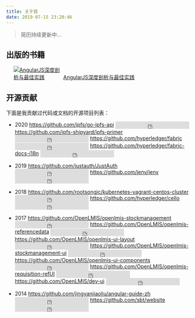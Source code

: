 ```yaml
---
title: 关于我
date: 2019-07-15 23:20:46
---
```


> 简历持续更新中...

## 出版的书籍

<a href="https://book.douban.com/subject/26708133/"><img src="https://img1.doubanio.com/view/subject/s/public/s28382819.jpg" title="AngularJS深度剖析与最佳实践" alt="AngularJS深度剖析与最佳实践" rel="v:photo" style="max-width: 135px;max-height: 200px;margin-left:20px">AngularJS深度剖析与最佳实践</a>

## 开源贡献

下面是我贡献过代码或文档的开源项目列表：

* 2020
https://github.com/ipfs/go-ipfs-api <iframe src="https://ghbtns.com/github-btn.html?user=ipfs&repo=go-ipfs-api&type=star&count=true" frameborder="0" scrolling="0" width="200px" height="20px" style="vertical-align:middle"></iframe>
https://github.com/ipfs-shipyard/ipfs-primer <iframe src="https://ghbtns.com/github-btn.html?user=ipfs-shipyard&repo=ipfs-primer&type=star&count=true" frameborder="0" scrolling="0" width="200px" height="20px" style="vertical-align:middle"></iframe>
https://github.com/hyperledger/fabric <iframe src="https://ghbtns.com/github-btn.html?user=hyperledger&repo=fabric&type=star&count=true" frameborder="0" scrolling="0" width="200px" height="20px" style="vertical-align:middle"></iframe>
https://github.com/hyperledger/fabric-docs-i18n <iframe src="https://ghbtns.com/github-btn.html?user=hyperledger&repo=fabric-docs-i18n&type=star&count=true" frameborder="0" scrolling="0" width="200px" height="20px" style="vertical-align:middle"></iframe>

* 2019
https://github.com/justauth/JustAuth <iframe src="https://ghbtns.com/github-btn.html?user=justauth&repo=JustAuth&type=star&count=true" frameborder="0" scrolling="0" width="200px" height="20px" style="vertical-align:middle"></iframe>
https://github.com/jenv/jenv <iframe src="https://ghbtns.com/github-btn.html?user=jenv&repo=jenv&type=star&count=true" frameborder="0" scrolling="0" width="200px" height="20px" style="vertical-align:middle"></iframe>

* 2018
https://github.com/rootsongjc/kubernetes-vagrant-centos-cluster <iframe src="https://ghbtns.com/github-btn.html?user=rootsongjc&repo=kubernetes-vagrant-centos-cluster&type=star&count=true" frameborder="0" scrolling="0" width="200px" height="20px" style="vertical-align:middle"></iframe>
https://github.com/hyperledger/cello <iframe src="https://ghbtns.com/github-btn.html?user=hyperledger&repo=cello&type=star&count=true" frameborder="0" scrolling="0" width="200px" height="20px" style="vertical-align:middle"></iframe>

* 2017
https://github.com/OpenLMIS/openlmis-stockmanagement <iframe src="https://ghbtns.com/github-btn.html?user=OpenLMIS&repo=openlmis-stockmanagement&type=star&count=true" frameborder="0" scrolling="0" width="200px" height="20px" style="vertical-align:middle"></iframe>
https://github.com/OpenLMIS/openlmis-referencedata <iframe src="https://ghbtns.com/github-btn.html?user=OpenLMIS&repo=openlmis-referencedata&type=star&count=true" frameborder="0" scrolling="0" width="200px" height="20px" style="vertical-align:middle"></iframe>
https://github.com/OpenLMIS/openlmis-ui-layout <iframe src="https://ghbtns.com/github-btn.html?user=OpenLMIS&repo=openlmis-ui-layout&type=star&count=true" frameborder="0" scrolling="0" width="200px" height="20px" style="vertical-align:middle"></iframe>
https://github.com/OpenLMIS/openlmis-stockmanagement-ui <iframe src="https://ghbtns.com/github-btn.html?user=OpenLMIS&repo=openlmis-stockmanagement-ui&type=star&count=true" frameborder="0" scrolling="0" width="200px" height="20px" style="vertical-align:middle"></iframe>
https://github.com/OpenLMIS/openlmis-ui-components <iframe src="https://ghbtns.com/github-btn.html?user=OpenLMIS&repo=openlmis-ui-components&type=star&count=true" frameborder="0" scrolling="0" width="200px" height="20px" style="vertical-align:middle"></iframe>
https://github.com/OpenLMIS/openlmis-requisition-refUI <iframe src="https://ghbtns.com/github-btn.html?user=OpenLMIS&repo=openlmis-requisition-refUI&type=star&count=true" frameborder="0" scrolling="0" width="200px" height="20px" style="vertical-align:middle"></iframe>
https://github.com/OpenLMIS/dev-ui <iframe src="https://ghbtns.com/github-btn.html?user=OpenLMIS&repo=dev-ui&type=star&count=true" frameborder="0" scrolling="0" width="200px" height="20px" style="vertical-align:middle"></iframe>

* 2014
https://github.com/jingyanjiaoliu/angular-guide-zh <iframe src="https://ghbtns.com/github-btn.html?user=jingyanjiaoliu&repo=angular-guide-zh&type=star&count=true" frameborder="0" scrolling="0" width="200px" height="20px" style="vertical-align:middle"></iframe>
https://github.com/sbt/website <iframe src="https://ghbtns.com/github-btn.html?user=sbt&repo=website&type=star&count=true" frameborder="0" scrolling="0" width="200px" height="20px" style="vertical-align:middle"></iframe>
